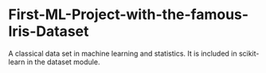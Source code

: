 # First-ML-Project-with-the-famous-Iris-Dataset
A classical data set in machine learning and statistics. It is included in scikit-learn in the dataset module. 
